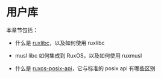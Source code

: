 
# 用户库

本章节包括：

* 什么是 [ruxlibc](./ruxlibc.md)，以及如何使用 ruxlibc

* musl libc 如何集成到 RuxOS，以及如何使用 ruxmusl

* 什么是 [ruxos-posix-api](./ruxos-posix-api.md)，它与标准的 posix api 有哪些区别
